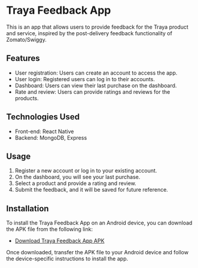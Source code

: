 # Traya Feedback App

This is an app that allows users to provide feedback for the Traya product and service, inspired by the post-delivery feedback functionality of Zomato/Swiggy.


## Features

- User registration: Users can create an account to access the app.
- User login: Registered users can log in to their accounts.
- Dashboard: Users can view their last purchase on the dashboard.
- Rate and review: Users can provide ratings and reviews for the products.

## Technologies Used

- Front-end: React Native
- Backend: MongoDB, Express

## Usage

1. Register a new account or log in to your existing account.
2. On the dashboard, you will see your last purchase.
3. Select a product and provide a rating and review.
4. Submit the feedback, and it will be saved for future reference.

## Installation

To install the Traya Feedback App on an Android device, you can download the APK file from the following link:

- [Download Traya Feedback App APK](link_to_apk_file)

Once downloaded, transfer the APK file to your Android device and follow the device-specific instructions to install the app.
